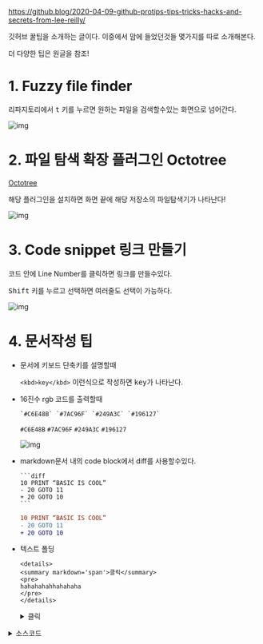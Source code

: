 https://github.blog/2020-04-09-github-protips-tips-tricks-hacks-and-secrets-from-lee-reilly/

깃허브 꿀팁을 소개하는 글이다. 이중에서 맘에 들었던것들 몇가지를 따로 소개해본다.

더 다양한 팁은 원글을 참조!





# 1. Fuzzy file finder 



리파지토리에서  <kbd>t</kbd> 키를 누르면 원하는 파일을 검색할수있는 화면으로 넘어간다.

![img](https://i1.wp.com/user-images.githubusercontent.com/121322/78818953-5105be00-798a-11ea-9f48-5626b0f7cb58.gif?ssl=1)





# 2. 파일 탐색 확장 플러그인 Octotree

[Octotree](https://www.octotree.io/)

해당 플러그인을 설치하면 화면 끝에 해당 저장소의 파일탐색기가 나타난다!

![img](https://www.octotree.io/_nuxt/img/1c8e9ec.gif)



# 3. Code snippet 링크 만들기

코드 안에 Line Number를 클릭하면 링크를 만들수있다.

<kbd>Shift</kbd> 키를 누르고 선택하면 여러줄도 선택이 가능하다.



![img](https://github.blog/wp-content/uploads/2020/04/Screen-Shot-2020-04-08-at-9.32.56-PM.png?resize=1024%2C310)





# 4. 문서작성 팁

- 문서에 키보드 단축키를 설명할때

  `<kbd>key</kbd>` 이런식으로 작성하면 <kbd>key</kbd>가 나타난다.

- 16진수 rgb 코드를 출력할때

  ```
  `#C6E48B` `#7AC96F` `#249A3C` `#196127`
  ```

  `#C6E48B` `#7AC96F` `#249A3C` `#196127`

  ![img](https://github.blog/wp-content/uploads/2020/04/Screen-Shot-2020-04-08-at-9.35.53-PM.png?resize=1024%2C149)

- markdown문서 내의 code block에서 diff를 사용할수있다.

  ```
  ​```diff
  10 PRINT “BASIC IS COOL”
  - 20 GOTO 11
  + 20 GOTO 10
  ​```
  ```

  ```diff
  10 PRINT “BASIC IS COOL”
  - 20 GOTO 11
  + 20 GOTO 10
  ```

- 텍스트 폴딩

  ```
  <details>
  <summary markdown='span'>클릭</summary>
  <pre>
  hahahahahhahahaha
  </pre>
  </details>
  ```

  <details>
  <summary markdown='span'>클릭</summary>
  <pre>
  hello hello "hello"
  </pre>
  </details>



<details><summary markdown='span'>소스코드</summary>
hi.py
print("hi")
</details>

